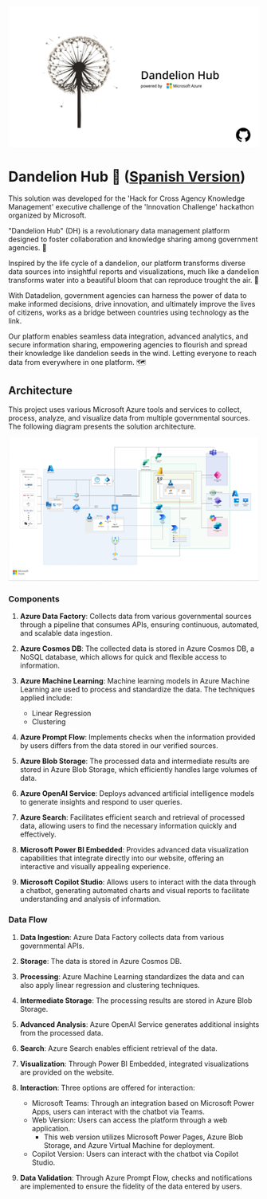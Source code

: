 ![Banner](./assets/imgs/banner.png)

# Dandelion Hub 🌼 ([Spanish Version](README-es.md))

This solution was developed for the 'Hack for Cross Agency Knowledge Management' executive challenge of the 'Innovation Challenge' hackathon organized by Microsoft.

"Dandelion Hub" (DH) is a revolutionary data management platform designed to foster collaboration and knowledge sharing among government agencies. 🏦

Inspired by the life cycle of a dandelion, our platform transforms diverse data sources into insightful reports and visualizations, much like a dandelion transforms water into a beautiful bloom that can reproduce trought the air. 🍃

With Datadelion, government agencies can harness the power of data to make informed decisions, drive innovation, and ultimately improve the lives of citizens, works as a bridge between countries using technology as the link.

Our platform enables seamless data integration, advanced analytics, and secure information sharing, empowering agencies to flourish and spread their knowledge like dandelion seeds in the wind. Letting everyone to reach data from everywhere in one platform. 🗺️

## Architecture

This project uses various Microsoft Azure tools and services to collect, process, analyze, and visualize data from multiple governmental sources. The following diagram presents the solution architecture.

![Banner](./assets/imgs/diagrama.png)

### Components

1. **Azure Data Factory**: Collects data from various governmental sources through a pipeline that consumes APIs, ensuring continuous, automated, and scalable data ingestion.

2. **Azure Cosmos DB**: The collected data is stored in Azure Cosmos DB, a NoSQL database, which allows for quick and flexible access to information.

3. **Azure Machine Learning**: Machine learning models in Azure Machine Learning are used to process and standardize the data. The techniques applied include:

   - Linear Regression
   - Clustering

4. **Azure Prompt Flow**: Implements checks when the information provided by users differs from the data stored in our verified sources.

5. **Azure Blob Storage**: The processed data and intermediate results are stored in Azure Blob Storage, which efficiently handles large volumes of data.

6. **Azure OpenAI Service**: Deploys advanced artificial intelligence models to generate insights and respond to user queries.

7. **Azure Search**: Facilitates efficient search and retrieval of processed data, allowing users to find the necessary information quickly and effectively.

8. **Microsoft Power BI Embedded**: Provides advanced data visualization capabilities that integrate directly into our website, offering an interactive and visually appealing experience.

9. **Microsoft Copilot Studio**: Allows users to interact with the data through a chatbot, generating automated charts and visual reports to facilitate understanding and analysis of information.

### Data Flow

1. **Data Ingestion**: Azure Data Factory collects data from various governmental APIs.

2. **Storage**: The data is stored in Azure Cosmos DB.

3. **Processing**: Azure Machine Learning standardizes the data and can also apply linear regression and clustering techniques.

4. **Intermediate Storage**: The processing results are stored in Azure Blob Storage.

5. **Advanced Analysis**: Azure OpenAI Service generates additional insights from the processed data.

6. **Search**: Azure Search enables efficient retrieval of the data.

7. **Visualization**: Through Power BI Embedded, integrated visualizations are provided on the website.

8. **Interaction**: Three options are offered for interaction:

   - Microsoft Teams: Through an integration based on Microsoft Power Apps, users can interact with the chatbot via Teams.
   - Web Version: Users can access the platform through a web application.
     - This web version utilizes Microsoft Power Pages, Azure Blob Storage, and Azure Virtual Machine for deployment.
   - Copilot Version: Users can interact with the chatbot via Copilot Studio.

9. **Data Validation**: Through Azure Prompt Flow, checks and notifications are implemented to ensure the fidelity of the data entered by users.
